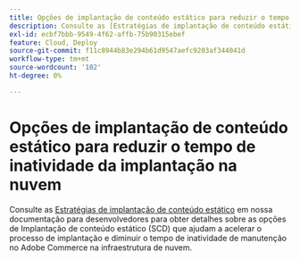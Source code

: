 ```yaml
---
title: Opções de implantação de conteúdo estático para reduzir o tempo de inatividade da implantação na nuvem
description: Consulte as [Estratégias de implantação de conteúdo estático](https://devdocs.magento.com/guides/v2.3/cloud/deploy/static-content-deployment.html) em nossa documentação do desenvolvedor para obter detalhes sobre as opções de Implantação de conteúdo estático (SCD) que ajudam a acelerar o processo de implantação e diminuir o tempo de inatividade de manutenção no Adobe Commerce na infraestrutura em nuvem.
exl-id: ecbf7bbb-9549-4f62-affb-75b90315ebef
feature: Cloud, Deploy
source-git-commit: f11c8944b83e294b61d9547aefc9203af344041d
workflow-type: tm+mt
source-wordcount: '102'
ht-degree: 0%

---
```


# Opções de implantação de conteúdo estático para reduzir o tempo de inatividade da implantação na nuvem

Consulte as [Estratégias de implantação de conteúdo estático](https://devdocs.magento.com/guides/v2.3/cloud/deploy/static-content-deployment.html) em nossa documentação para desenvolvedores para obter detalhes sobre as opções de Implantação de conteúdo estático (SCD) que ajudam a acelerar o processo de implantação e diminuir o tempo de inatividade de manutenção no Adobe Commerce na infraestrutura de nuvem.
